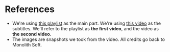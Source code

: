 # References

- We're using [this playlist](https://www.youtube.com/watch?v=3Etyx4lbWRw&list=PLpVpBRIlzWuBhafF49DkSHb1RMyrtv390) as the main part. We're using [this video](https://www.youtube.com/watch?v=60WhCcfcSBE) as the subtitles. We'll refer to the playlist as **the first video**, and the video as **the second video.** 
- The images are snapshots we took from the video. All credits go back to Monolith Soft. 